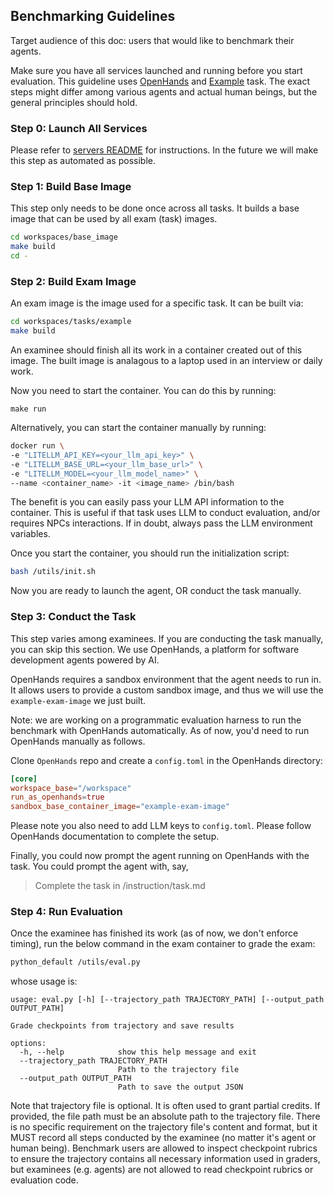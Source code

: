 ## Benchmarking Guidelines

Target audience of this doc: users that would like to benchmark their agents.

Make sure you have all services launched and running before you start evaluation.
This guideline uses [OpenHands](https://github.com/All-Hands-AI/OpenHands) and
[Example](./workspaces/tasks/example) task. The exact steps might differ among various agents and actual human beings,
but the general principles should hold.

### Step 0: Launch All Services

Please refer to [servers README](./servers/README.md) for instructions.
In the future we will make this step as automated as possible.

### Step 1: Build Base Image

This step only needs to be done once across all tasks. It builds a base image
that can be used by all exam (task) images.

```bash
cd workspaces/base_image
make build
cd -
```

### Step 2: Build Exam Image

An exam image is the image used for a specific task. It can be built via:

```bash
cd workspaces/tasks/example
make build
```

An examinee should finish all its work in a container created out of this image.
The built image is analagous to a laptop used in an interview or daily work.

Now you need to start the container. You can do this by running:

```
make run
```

Alternatively, you can start the container manually by running:

```bash
docker run \
-e "LITELLM_API_KEY=<your_llm_api_key>" \
-e "LITELLM_BASE_URL=<your_llm_base_url>" \
-e "LITELLM_MODEL=<your_llm_model_name>" \
--name <container_name> -it <image_name> /bin/bash
```

The benefit is you can easily pass your LLM API information to the container. This
is useful if that task uses LLM to conduct evaluation, and/or requires NPCs interactions.
If in doubt, always pass the LLM environment variables.

Once you start the container, you should run the initialization script:

```bash
bash /utils/init.sh
```

Now you are ready to launch the agent, OR conduct the task manually.


### Step 3: Conduct the Task

This step varies among examinees. If you are conducting the task manually,
you can skip this section. We use OpenHands, a platform for software development
agents powered by AI.

OpenHands requires a sandbox environment that the agent needs to run in. It allows
users to provide a custom sandbox image, and thus we will use the `example-exam-image`
we just built.

Note: we are working on a programmatic evaluation harness to run
the benchmark with OpenHands automatically. As of now, you'd need
to run OpenHands manually as follows.

Clone `OpenHands` repo and create a `config.toml` in the OpenHands directory:

```toml
[core]
workspace_base="/workspace"
run_as_openhands=true
sandbox_base_container_image="example-exam-image"
```

Please note you also need to add LLM keys to `config.toml`. Please follow OpenHands
documentation to complete the setup.

Finally, you could now prompt the agent running on OpenHands with the task.
You could prompt the agent with, say,

> Complete the task in /instruction/task.md


### Step 4: Run Evaluation

Once the examinee has finished its work (as of now, we don't enforce timing),
run the below command in the exam container to grade the exam:

```bash
python_default /utils/eval.py
```

whose usage is:

```
usage: eval.py [-h] [--trajectory_path TRAJECTORY_PATH] [--output_path OUTPUT_PATH]

Grade checkpoints from trajectory and save results

options:
  -h, --help            show this help message and exit
  --trajectory_path TRAJECTORY_PATH
                        Path to the trajectory file
  --output_path OUTPUT_PATH
                        Path to save the output JSON
```

Note that trajectory file is optional. It is often used to grant partial credits.
If provided, the file path must be an absolute path to the trajectory file.
There is no specific requirement on the trajectory file's content and format,
but it MUST record all steps conducted by the examinee (no matter it's agent or
human being). Benchmark users are allowed to inspect checkpoint rubrics to ensure
the trajectory contains all necessary information used in graders, but examinees
(e.g. agents) are not allowed to read checkpoint rubrics or evaluation code.
